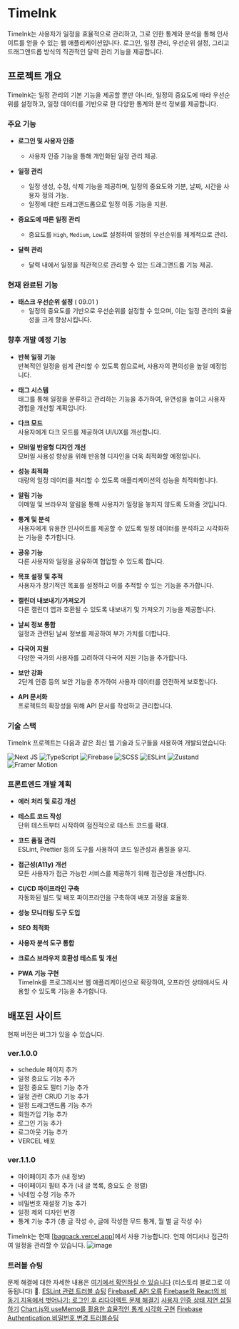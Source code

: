 # TimeInk

TimeInk는 사용자가 일정을 효율적으로 관리하고, 그로 인한 통계와 분석을 통해 인사이트를 얻을 수 있는 웹 애플리케이션입니다. 로그인, 일정 관리, 우선순위 설정, 그리고 드래그앤드롭 방식의 직관적인 달력 관리 기능을 제공합니다.

## 프로젝트 개요

TimeInk는 일정 관리의 기본 기능을 제공할 뿐만 아니라, 일정의 중요도에 따라 우선순위를 설정하고, 일정 데이터를 기반으로 한 다양한 통계와 분석 정보를 제공합니다.

### 주요 기능

- **로그인 및 사용자 인증**
  - 사용자 인증 기능을 통해 개인화된 일정 관리 제공.
- **일정 관리**

  - 일정 생성, 수정, 삭제 기능을 제공하며, 일정의 중요도와 기분, 날짜, 시간을 사용자 정의 가능.
  - 일정에 대한 드래그앤드롭으로 일정 이동 기능을 지원.

- **중요도에 따른 일정 관리**

  - 중요도를 `High`, `Medium`, `Low`로 설정하여 일정의 우선순위를 체계적으로 관리.

- **달력 관리**
  - 달력 내에서 일정을 직관적으로 관리할 수 있는 드래그앤드롭 기능 제공.

### 현재 완료된 기능

- **태스크 우선순위 설정** ( 09.01 )
  - 일정의 중요도를 기반으로 우선순위를 설정할 수 있으며, 이는 일정 관리의 효율성을 크게 향상시킵니다.

### 향후 개발 예정 기능

- **반복 일정 기능**  
   반복적인 일정을 쉽게 관리할 수 있도록 함으로써, 사용자의 편의성을 높일 예정입니다.

- **태그 시스템**  
   태그를 통해 일정을 분류하고 관리하는 기능을 추가하여, 유연성을 높이고 사용자 경험을 개선할 계획입니다.

- **다크 모드**  
   사용자에게 다크 모드를 제공하여 UI/UX를 개선합니다.

- **모바일 반응형 디자인 개선**  
   모바일 사용성 향상을 위해 반응형 디자인을 더욱 최적화할 예정입니다.

- **성능 최적화**  
   대량의 일정 데이터를 처리할 수 있도록 애플리케이션의 성능을 최적화합니다.

- **알림 기능**  
   이메일 및 브라우저 알림을 통해 사용자가 일정을 놓치지 않도록 도와줄 것입니다.

- **통계 및 분석**  
   사용자에게 유용한 인사이트를 제공할 수 있도록 일정 데이터를 분석하고 시각화하는 기능을 추가합니다.

- **공유 기능**  
   다른 사용자와 일정을 공유하여 협업할 수 있도록 합니다.

- **목표 설정 및 추적**  
   사용자가 장기적인 목표를 설정하고 이를 추적할 수 있는 기능을 추가합니다.

- **캘린더 내보내기/가져오기**  
   다른 캘린더 앱과 호환될 수 있도록 내보내기 및 가져오기 기능을 제공합니다.

- **날씨 정보 통합**  
   일정과 관련된 날씨 정보를 제공하여 부가 가치를 더합니다.

- **다국어 지원**  
   다양한 국가의 사용자를 고려하여 다국어 지원 기능을 추가합니다.

- **보안 강화**  
   2단계 인증 등의 보안 기능을 추가하여 사용자 데이터를 안전하게 보호합니다.

- **API 문서화**  
   프로젝트의 확장성을 위해 API 문서를 작성하고 관리합니다.

### 기술 스택

TimeInk 프로젝트는 다음과 같은 최신 웹 기술과 도구들을 사용하여 개발되었습니다:

![Next JS](https://img.shields.io/badge/Next-black?style=for-the-badge&logo=next.js&logoColor=white)
![TypeScript](https://img.shields.io/badge/typescript-%23007ACC.svg?style=for-the-badge&logo=typescript&logoColor=white)
![Firebase](https://img.shields.io/badge/firebase-a08021?style=for-the-badge&logo=firebase&logoColor=ffcd34)
![SCSS](https://img.shields.io/badge/SCSS-hotpink.svg?style=for-the-badge&logo=SASS&logoColor=white)
![ESLint](https://img.shields.io/badge/ESLint-4B3263?style=for-the-badge&logo=eslint&logoColor=white)
![Zustand](https://img.shields.io/badge/Zustand-FF5722?style=for-the-badge&logo=zustand&logoColor=white)
![Framer Motion](https://img.shields.io/badge/Framer%20Motion-0055FF?style=for-the-badge&logo=framer&logoColor=white)

### 프론트엔드 개발 계획

- **에러 처리 및 로깅 개선**

- **테스트 코드 작성**  
   단위 테스트부터 시작하여 점진적으로 테스트 코드를 확대.

- **코드 품질 관리**  
   ESLint, Prettier 등의 도구를 사용하여 코드 일관성과 품질을 유지.

- **접근성(A11y) 개선**  
   모든 사용자가 접근 가능한 서비스를 제공하기 위해 접근성을 개선합니다.

- **CI/CD 파이프라인 구축**  
   자동화된 빌드 및 배포 파이프라인을 구축하여 배포 과정을 효율화.

- **성능 모니터링 도구 도입**

- **SEO 최적화**

- **사용자 분석 도구 통합**

- **크로스 브라우저 호환성 테스트 및 개선**

- **PWA 기능 구현**  
   TimeInk를 프로그레시브 웹 애플리케이션으로 확장하여, 오프라인 상태에서도 사용할 수 있도록 기능을 추가합니다.

## 배포된 사이트

현재 버전은 버그가 있을 수 있습니다.

### ver.1.0.0

- schedule 페이지 추가
- 일정 중요도 기능 추가
- 일정 중요도 필터 기능 추가
- 일정 관련 CRUD 기능 추가
- 일정 드래그앤드롭 기능 추가
- 회원가입 기능 추가
- 로그인 기능 추가
- 로그아웃 기능 추가
- VERCEL 배포

### ver.1.1.0

- 마이페이지 추가 (내 정보)
- 마이페이지 필터 추가 (내 글 목록, 중요도 순 정렬)
- 닉네임 수정 기능 추가
- 비밀번호 재설정 기능 추가
- 일정 제외 디자인 변경
- 통계 기능 추가 (총 글 작성 수, 글에 작성한 무드 통계, 월 별 글 작성 수)

TimeInk는 현재 [[bagpack.vercel.app](https://bagpack.vercel.app)]에서 사용 가능합니다. 언제 어디서나 접근하여 일정을 관리할 수 있습니다.
![image](https://github.com/user-attachments/assets/cc75213a-4ec3-4491-b1b2-fb07f613cbba)

### 트러블 슈팅

문제 해결에 대한 자세한 내용은 [여기에서 확인하실 수 있습니다](https://sinjisoo97.tistory.com/category/%ED%8A%B8%EB%9F%AC%EB%B8%94%EC%8A%88%ED%8C%85) (티스토리 블로그로 이동됩니다) 📝.
[ESLint 관련 트러블 슈팅](https://sinjisoo97.tistory.com/40)
[FirebaseE API 오류](https://sinjisoo97.tistory.com/42)
[Firebase와 React의 비동기 지옥에서 벗어나기: 로그인 후 리다이렉트 문제 해결기](https://sinjisoo97.tistory.com/43)
[사용자 인증 상태 지연 삽질하기](https://sinjisoo97.tistory.com/44)
[Chart.js와 useMemo를 활용한 효율적인 통계 시각화 구현](https://sinjisoo97.tistory.com/46)
[Firebase Authentication 비밀번호 변경 트러블슈팅](https://sinjisoo97.tistory.com/47)
